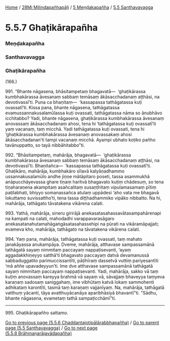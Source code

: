
[Home](/) / [28Mi Milindapañhapāḷi](/tipitaka/28Mi.md) / [5 Meṇḍakapañha](/tipitaka/28Mi/5.md) / [5.5 Santhavavagga](/tipitaka/28Mi/5/5.5.md)

# 5.5.7 Ghaṭikārapañha

### Meṇḍakapañha

### Santhavavagga

### Ghaṭikārapañha

(166.)

991\. “Bhante nāgasena, bhāsitampetaṃ bhagavatā—  ‘ghaṭikārassa kumbhakārassa āvesanaṃ sabbaṃ temāsaṃ ākāsacchadanaṃ aṭṭhāsi, na devotivassī’ti. Puna ca bhaṇitaṃ—  ‘kassapassa tathāgatassa kuṭi ovassatī’ti. Kissa pana, bhante nāgasena, tathāgatassa evamussannakusalamūlassa kuṭi ovassati, tathāgatassa nāma so ānubhāvo icchitabbo? Yadi, bhante nāgasena, ghaṭikārassa kumbhakārassa āvesanaṃ anovassaṃ ākāsacchadanaṃ ahosi, tena hi ‘tathāgatassa kuṭi ovassatī’ti yaṃ vacanaṃ, taṃ micchā. Yadi tathāgatassa kuṭi ovassati, tena hi ‘ghaṭikārassa kumbhakārassa āvesanaṃ anovassakaṃ ahosi ākāsacchadanan’ti tampi vacanaṃ micchā. Ayampi ubhato koṭiko pañho tavānuppatto, so tayā nibbāhitabbo”ti.

992\. “Bhāsitampetaṃ, mahārāja, bhagavatā—  ‘ghaṭikārassa kumbhakārassa āvesanaṃ sabbaṃ temāsaṃ ākāsacchadanaṃ aṭṭhāsi, na devotivassī’ti. Bhaṇitañca—  ‘kassapassa tathāgatassa kuṭi ovassatī’ti. Ghaṭikāro, mahārāja, kumbhakāro sīlavā kalyāṇadhammo ussannakusalamūlo andhe jiṇṇe mātāpitaro poseti, tassa asammukhā anāpucchāyevassa ghare tiṇaṃ haritvā bhagavato kuṭiṃ chādesuṃ, so tena tiṇaharaṇena akampitaṃ asañcalitaṃ susaṇṭhitaṃ vipulamasamaṃ pītiṃ paṭilabhati, bhiyyo somanassañca atulaṃ uppādesi ‘aho vata me bhagavā lokuttamo suvissattho’ti, tena tassa diṭṭhadhammiko vipāko nibbatto. Na hi, mahārāja, tathāgato tāvatakena vikārena calati.

993\. Yathā, mahārāja, sineru girirājā anekasatasahassavātasampahārenapi na kampati na calati, mahodadhi varappavarasāgaro anekasatanahutamahāgaṅgāsatasahassehipi na pūrati na vikāramāpajjati; evameva kho, mahārāja, tathāgato na tāvatakena vikārena calati.

994\. Yaṃ pana, mahārāja, tathāgatassa kuṭi ovassati, taṃ mahato janakāyassa anukampāya. Dveme, mahārāja, atthavase sampassamānā tathāgatā sayaṃ nimmitaṃ paccayaṃ nappaṭisevanti, ‘ayaṃ aggadakkhiṇeyyo satthā’ti bhagavato paccayaṃ datvā devamanussā sabbaduggatito parimuccissantīti, pāṭihīraṃ dassetvā vuttiṃ pariyesantīti ‘mā aññe upavadeyyun’ti. Ime dve atthavase sampassamānā tathāgatā sayaṃ nimmitaṃ paccayaṃ nappaṭisevanti. Yadi, mahārāja, sakko vā taṃ kuṭiṃ anovassaṃ kareyya brahmā vā sayaṃ vā, sāvajjaṃ bhaveyya taṃyeva karaṇaṃ sadosaṃ saniggahaṃ, ime vibhūtaṃ katvā lokaṃ sammohenti adhikataṃ karontīti, tasmā taṃ karaṇaṃ vajjanīyaṃ. Na, mahārāja, tathāgatā vatthuṃ yācanti, tāya avatthuyācanāya aparibhāsiyā bhavantī”ti. “Sādhu, bhante nāgasena, evametaṃ tathā sampaṭicchāmī”ti.

---

995\. Ghaṭikārapañho sattamo.



[Go to previous page (5.5.6 Chaddantajotipālārabbhapañha)](/tipitaka/28Mi/5/5.5/5.5.6.md) / [Go to parent page (5.5 Santhavavagga)](/tipitaka/28Mi/5/5.5.md) / [Go to next page (5.5.8 Brāhmaṇarājavādapañha)](/tipitaka/28Mi/5/5.5/5.5.8.md)


